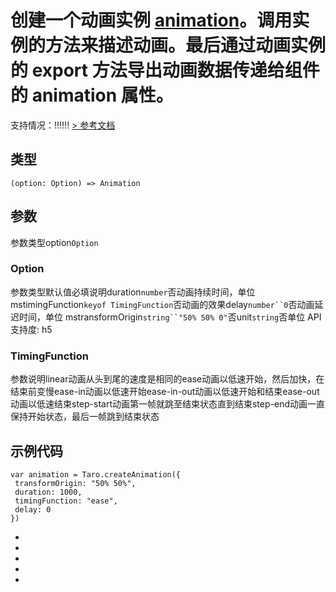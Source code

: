# 创建一个动画实例 [animation](https://docs.taro.zone/docs/apis/ui/Animation)。调用实例的方法来描述动画。最后通过动画实例的 export 方法导出动画数据传递给组件的 animation 属性。
支持情况：!!!!!!
[> 参考文档
](https://developers.weixin.qq.com/miniprogram/dev/api/ui/animation/wx.createAnimation.html)
## 类型[​](createAnimation.html#类型)
```tsx
(option: Option) => Animation
```

## 参数[​](createAnimation.html#参数)
参数类型option`Option`
### Option[​](createAnimation.html#option)
参数类型默认值必填说明duration`number`否动画持续时间，单位 mstimingFunction`keyof TimingFunction`否动画的效果delay`number``0`否动画延迟时间，单位 mstransformOrigin`string``"50% 50% 0"`否unit`string`否单位
API 支持度: h5
### TimingFunction[​](createAnimation.html#timingfunction)
参数说明linear动画从头到尾的速度是相同的ease动画以低速开始，然后加快，在结束前变慢ease-in动画以低速开始ease-in-out动画以低速开始和结束ease-out动画以低速结束step-start动画第一帧就跳至结束状态直到结束step-end动画一直保持开始状态，最后一帧跳到结束状态
## 示例代码[​](createAnimation.html#示例代码)
```tsx
var animation = Taro.createAnimation({
 transformOrigin: "50% 50%",
 duration: 1000,
 timingFunction: "ease",
 delay: 0
})
```

- 
- 

- 
- 

-
